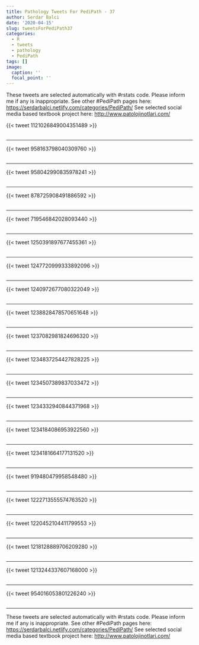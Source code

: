```yaml
---
title: Pathology Tweets For PediPath - 37
author: Serdar Balci
date: '2020-04-15'
slug: tweetsForPediPath37
categories:
  - R
  - tweets
  - pathology
  - PediPath
tags: []
image:
  caption: ''
  focal_point: ''
---
```



These tweets are selected automatically with #rstats code. Please inform me if any is inappropriate.
See other #PediPath pages here: https://serdarbalci.netlify.com/categories/PediPath/ 
See selected social media based textbook project here: http://www.patolojinotlari.com/

{{< tweet 1121026849004351489 >}}
<br>
<br>
<hr>
{{< tweet 958163798040309760 >}}
<br>
<br>
<hr>
{{< tweet 958042990835978241 >}}
<br>
<br>
<hr>
{{< tweet 878725908491886592 >}}
<br>
<br>
<hr>
{{< tweet 719546842028093440 >}}
<br>
<br>
<hr>
{{< tweet 1250391897677455361 >}}
<br>
<br>
<hr>
{{< tweet 1247720999333892096 >}}
<br>
<br>
<hr>
{{< tweet 1240972677080322049 >}}
<br>
<br>
<hr>
{{< tweet 1238828478570651648 >}}
<br>
<br>
<hr>
{{< tweet 1237082981824696320 >}}
<br>
<br>
<hr>
{{< tweet 1234837254427828225 >}}
<br>
<br>
<hr>
{{< tweet 1234507389837033472 >}}
<br>
<br>
<hr>
{{< tweet 1234332940844371968 >}}
<br>
<br>
<hr>
{{< tweet 1234184086953922560 >}}
<br>
<br>
<hr>
{{< tweet 1234181664177131520 >}}
<br>
<br>
<hr>
{{< tweet 919480479958548480 >}}
<br>
<br>
<hr>
{{< tweet 1222713555574763520 >}}
<br>
<br>
<hr>
{{< tweet 1220452104411799553 >}}
<br>
<br>
<hr>
{{< tweet 1218128889706209280 >}}
<br>
<br>
<hr>
{{< tweet 1213244337607168000 >}}
<br>
<br>
<hr>
{{< tweet 954016053801226240 >}}
<br>
<br>
<hr>


These tweets are selected automatically with #rstats code. Please inform me if any is inappropriate.
See other #PediPath pages here: https://serdarbalci.netlify.com/categories/PediPath/ 
See selected social media based textbook project here: http://www.patolojinotlari.com/
